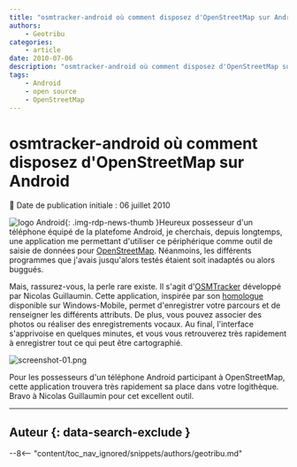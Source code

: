 ```yaml
---
title: "osmtracker-android où comment disposez d'OpenStreetMap sur Android"
authors:
    - Geotribu
categories:
    - article
date: 2010-07-06
description: "osmtracker-android où comment disposez d'OpenStreetMap sur Android"
tags:
    - Android
    - open source
    - OpenStreetMap
---
```


# osmtracker-android où comment disposez d'OpenStreetMap sur Android

:calendar: Date de publication initiale : 06 juillet 2010

![logo Android](https://cdn.geotribu.fr/img/logos-icones/android.jpg){: .img-rdp-news-thumb }Heureux possesseur d'un téléphone équipé de la platefome Android, je cherchais, depuis longtemps, une application me permettant d'utiliser ce périphérique comme outil de saisie de données pour [OpenStreetMap](https://www.openstreetmap.org/). Néanmoins, les différents programmes que j'avais jusqu'alors testés étaient soit inadaptés ou alors buggués.

Mais, rassurez-vous, la perle rare existe. Il s'agit d'[OSMTracker](http://code.google.com/p/osmtracker-android/) développé par Nicolas Guillaumin. Cette application, inspirée par son [homologue](https://wiki.openstreetmap.org/wiki/OSMtracker) disponible sur Windows-Mobile, permet d'enregistrer votre parcours et de renseigner les différents attributs. De plus, vous pouvez associer des photos ou réaliser des enregistrements vocaux. Au final, l'interface s'apprivoise en quelques minutes, et vous vous retrouverez très rapidement à enregistrer tout ce qui peut être cartographié.

![screenshot-01.png](https://cdn.geotribu.fr/img/Blog/OSM/screenshot-01.png)

Pour les possesseurs d'un téléphone Android participant à OpenStreetMap, cette application trouvera très rapidement sa place dans votre logithèque. Bravo à Nicolas Guillaumin pour cet excellent outil.

----

## Auteur {: data-search-exclude }

--8<-- "content/toc_nav_ignored/snippets/authors/geotribu.md"
